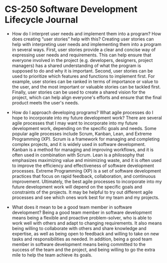 # CS-250 Software Development Lifecycle Journal


* How do I interpret user needs and implement them into a program? How does creating “user stories” help with this?
    Creating user stories can help with interpreting user needs and implementing them into a program in several ways. First, user stories provide a clear and concise way of expressing user needs and requirements. This can help ensure that everyone involved in the project (e.g. developers, designers, project managers) has a shared understanding of what the program is supposed to do and why it is important. Second, user stories can be used to prioritize which features and functions to implement first. For example, user stories can be ranked in terms of importance or value to the user, and the most important or valuable stories can be tackled first. Finally, user stories can be used to create a shared vision for the project, which can help align everyone's efforts and ensure that the final product meets the user's needs.

* How do I approach developing programs? What agile processes do I hope to incorporate into my future development work?
    There are several agile processes that I may want to incorporate into my future development work, depending on the specific goals and needs. Some popular agile processes include Scrum, Kanban, Lean, and Extreme Programming (XP). Scrum is a framework for managing and completing complex projects, and it is widely used in software development. Kanban is a method for managing and improving workflows, and it is often used in combination with Scrum. Lean is a philosophy that emphasizes maximizing value and minimizing waste, and it is often used to improve the efficiency and effectiveness of software development processes. Extreme Programming (XP) is a set of software development practices that focus on rapid feedback, collaboration, and continuous improvement.
    Ultimately, the best agile processes to incorporate into my future development work will depend on the specific goals and constraints of the projects. It may be helpful to try out different agile processes and see which ones work best for my team and my projects.

* What does it mean to be a good team member in software development?
    Being a good team member in software development means being a flexible and proactive problem-solver, who is able to work well with others and adapt to changing requirements. It also means being willing to collaborate with others and share knowledge and expertise, as well as being open to feedback and willing to take on new tasks and responsibilities as needed. In addition, being a good team member in software development means being committed to the success of the team and the project, and being willing to go the extra mile to help the team achieve its goals.
